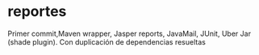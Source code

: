 # reportes
Primer commit,Maven wrapper, Jasper reports, JavaMail, JUnit, Uber Jar (shade plugin). Con duplicación de dependencias resueltas
